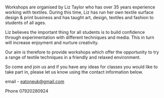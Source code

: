 Workshops are organised by Liz Taylor who has over 35 years experience working with textiles. During this time, Liz has run her own textile surface design & print business and has taught art, design, textiles and fashion to students of all ages.

Liz believes the important thing for all students is to build confidence through experimentation with different techniques and media. This in turn will increase enjoyment and nurture creativity. 

Our aim is therefore to provide workshops which offer the opportunity to try a range of textile techniques in a friendly and relaxed environment.

So come and join us and if you have any ideas for classes you would like to take part in, please let us know using the contact information below.

email - eatoneuk@gmail.com

Phone 07920280924
